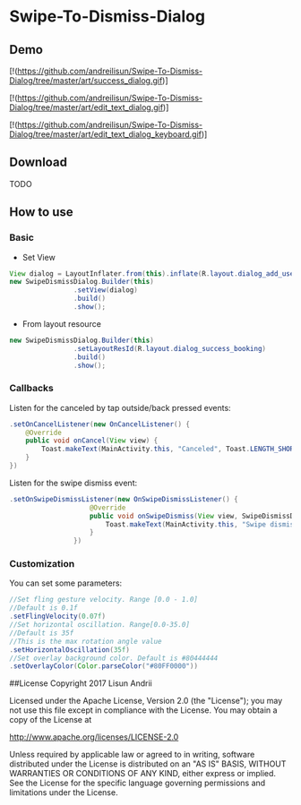 # Swipe-To-Dismiss-Dialog

## Demo
[!(https://github.com/andreilisun/Swipe-To-Dismiss-Dialog/tree/master/art/success_dialog.gif)]

[!(https://github.com/andreilisun/Swipe-To-Dismiss-Dialog/tree/master/art/edit_text_dialog.gif)]

[!(https://github.com/andreilisun/Swipe-To-Dismiss-Dialog/tree/master/art/edit_text_dialog_keyboard.gif)]

## Download
TODO

## How to use

### Basic
* Set View
```java
View dialog = LayoutInflater.from(this).inflate(R.layout.dialog_add_user, null);
new SwipeDismissDialog.Builder(this)
                .setView(dialog)
                .build()
                .show();
```
* From layout resource
```java
new SwipeDismissDialog.Builder(this)
                .setLayoutResId(R.layout.dialog_success_booking)
                .build()
                .show();
```
### Callbacks
Listen for the canceled by tap outside/back pressed events:
```java
.setOnCancelListener(new OnCancelListener() {
    @Override
    public void onCancel(View view) {
        Toast.makeText(MainActivity.this, "Canceled", Toast.LENGTH_SHORT).show();
    }
})
```
Listen for the swipe dismiss event:
```java
.setOnSwipeDismissListener(new OnSwipeDismissListener() {
                    @Override
                    public void onSwipeDismiss(View view, SwipeDismissDirection direction) {
                        Toast.makeText(MainActivity.this, "Swipe dismissed to: " + direction, Toast.LENGTH_SHORT).show();
                    }
                })
```
### Customization
You can set some parameters:
```java
//Set fling gesture velocity. Range [0.0 - 1.0] 
//Default is 0.1f
.setFlingVelocity(0.07f)  
//Set horizontal oscillation. Range[0.0-35.0]
//Default is 35f
//This is the max rotation angle value
.setHorizontalOscillation(35f)
//Set overlay background color. Default is #80444444
.setOverlayColor(Color.parseColor("#80FF0000"))
```

##License
Copyright 2017 Lisun Andrii

Licensed under the Apache License, Version 2.0 (the "License");
you may not use this file except in compliance with the License.
You may obtain a copy of the License at

   http://www.apache.org/licenses/LICENSE-2.0

Unless required by applicable law or agreed to in writing, software
distributed under the License is distributed on an "AS IS" BASIS,
WITHOUT WARRANTIES OR CONDITIONS OF ANY KIND, either express or implied.
See the License for the specific language governing permissions and
limitations under the License.
